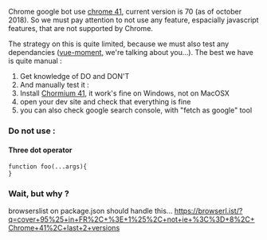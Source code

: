 Chrome google bot use [chrome 41](https://developers.google.com/search/docs/guides/rendering), current version is 70 (as of october 2018). So we must pay attention to not use any feature, espacially javascript features, that are not supported by Chrome.

The strategy on this is quite limited, because we must also test any dependancies ([vue-moment](https://github.com/brockpetrie/vue-moment), we're talking about you...). The best we have is quite manual :

1. Get knowledge of DO and DON'T
2. And manually test it :
  1. Install [Chormium 41](https://commondatastorage.googleapis.com/chromium-browser-snapshots/index.html?prefix=Win/310958/), it work's fine on Windows, not on MacOSX
  2. open your dev site and check that everything is fine
  3. you can also check google search console, with "fetch as google" tool


### Do **not** use :

#### Three dot operator

```
function foo(...args){
}
```

### Wait, but why ?

browserslist on package.json should handle this...
https://browserl.ist/?q=cover+95%25+in+FR%2C+%3E+1%25%2C+not+ie+%3C%3D+8%2C+Chrome+41%2C+last+2+versions 
